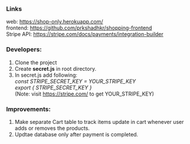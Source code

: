 ### Links
web: https://shop-only.herokuapp.com/ <br>
frontend: https://github.com/prkshadhkr/shopping-frontend <br>
Stripe API: https://stripe.com/docs/payments/integration-builder

### Developers:
  1. Clone the project
  2. Create **secret.js** in root directory.
  3. In secret.js add following:<br>
     _const STRIPE_SECRET_KEY = YOUR_STRIPE_KEY <br>
     export { STRIPE_SECRET_KEY }_ <br>
     (Note: visit https://stripe.com/ to get YOUR_STRIPE_KEY)<br>

### Improvements:
  1. Make separate Cart table to track items update in cart whenever user adds or removes the products.
  2. Updtae database only after payment is completed.
  
